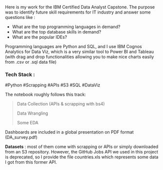 Here is my work for the IBM Certified Data Analyst Capstone. The purpose was to identify future skill requirements 
for IT industry and answer some questions like :

- What are the top programming languages in demand?
- What are the top database skills in demand?
- What are the popular IDEs?

Programming languages are Python and SQL, and I use IBM Cognos Analytics for Data Viz, which is a very similar tool to Power BI and Tableau (with drag and drop functionalities allowing you to make nice charts easily from .csv or .sql data file)

### Tech Stack : 

#Python #Scrapping #APIs #S3 #SQL #DataViz


The notebook roughly follows this track:

> Data Collection (APIs & scrapping with bs4)
> 
> Data Wrangling
> 
> Some EDA


Dashboards are included in a global presentation on PDF format (DA_survey.pdf)

**Datasets** : most of them come with scrapping or APIs or simply downloaded from an S3 repository.
However, the GitHub Jobs API we used in this project is deprecated, so I provide the file countries.xls which represents 
some data I got from this former API.
